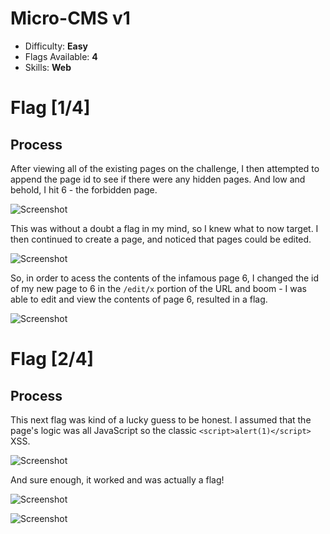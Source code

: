 # Micro-CMS v1

* Difficulty: **Easy**
* Flags Available: **4**
* Skills: **Web**

# Flag [1/4]

## Process

After viewing all of the existing pages on the challenge, I then attempted to append the page id to see if there were any hidden pages. And low and behold, I hit 6 - the forbidden page.

![Screenshot](https://i.imgur.com/qD93Eri.png)

This was without a doubt a flag in my mind, so I knew what to now target. I then continued to create a page, and noticed that pages could be edited. 

![Screenshot](https://i.imgur.com/kFNq3rq.png)

So, in order to acess the contents of the infamous page 6, I changed the id of my new page to 6 in the ```/edit/x``` portion of the URL and boom - I was able to edit and view the contents of page 6, resulted in a flag.

![Screenshot](https://i.imgur.com/v3QbMYQ.png)

# Flag [2/4]

## Process

This next flag was kind of a lucky guess to be honest. I assumed that the page's logic was all JavaScript so the classic ```<script>alert(1)</script>``` XSS.

![Screenshot](https://i.imgur.com/v3QbMYQ.png)

And sure enough, it worked and was actually a flag!

![Screenshot](https://i.imgur.com/u8nwPbB.png)

![Screenshot](https://i.imgur.com/Jx4oj9w.png)
